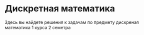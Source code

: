 # Дискретная математика
Здесь вы найдете решения к задачам по предмету дискреная математика 1 курса 2 семетра
